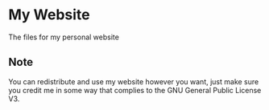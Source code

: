 # My Website
The files for my personal website

## Note
You can redistribute and use my website however you want, just make sure you credit me in some way that complies to the GNU General Public License V3.
